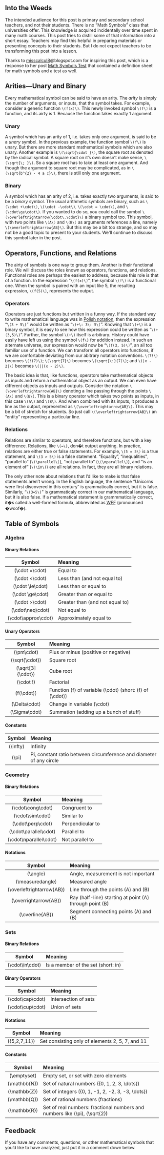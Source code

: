 ## Into the Weeds

The intended audience for this post is primary and secondary school
teachers, and not their students. There is no “Math
Symbols” class that universities offer. This knowledge is
acquired incidentally over time spent in many math courses. This post
tries to distill some of that information into a short essay. Teachers
may find this helpful in preparing materials or presenting concepts to
their students. But I do not expect teachers to be transforming this
post into a lesson.

Thanks to
[misscalcul8](http://misscalculate.blogspot.com/)@blogspot.com for
inspiring this post, which is a response to her post
[Math Symbols Test](http://misscalculate.blogspot.com/2015/08/math-symbols-test.html)
that contained a definition sheet for math symbols and a test as well.

## Arities—Unary and Binary

Every mathematical symbol can be said to have an arity. The _arity_
is simply the number of arguments, or inputs, that the symbol takes.
For example, consider a generic function `\(f(x)\)`. This newly invoked
symbol `\(f\)` is a function, and its airty is 1. Because the function
takes exactly 1 argument.

### Unary

A symbol which has an arity of 1, i.e. takes only one argument, is said
to be a _unary_ symbol. In the previous example, the function symbol
`\(f\)` is unary. But there are more standard mathematical symbols
which are also unary. Another example is `\(\sqrt{\cdot }\)`, the
square root as denoted by the radical symbol. A square root on
it’s own doesn’t make sense, `\(\sqrt{\; }\)`. So a square
root has to take at least one argument. And though the argument to
square root may be complicated, as in `\(\sqrt{b^{2} - 4 a c}\)`, there
is still only one argument.

### Binary

A symbol which has an arity of 2, i.e. takes exactly two arguments, is
said to be a _binary_ symbol. The usual arithmetic symbols are
binary, such as `\(\cdot +\cdot\)`, `\(\cdot -\cdot\)`,
`\(\cdot = \cdot\)`, and `\(\cdot\ge\cdot\)`. If you wanted to do so,
you could call the symbol `\(\overleftrightarrow{\cdot\,\cdot}\)` a
binary symbol too. This symbol, with two points like `\(A\)` and
`\(B\)` as arguments references a line, namely
`\(\overleftrightarrow{AB}\)`. But this may be a bit too strange, and
so may not be a good topic to present to your students. We'll continue
to discuss this symbol later in the post.

## Operators, Functions, and Relations

The airty of symbols is one way to group them. Another is their
functional role. We will discuss the roles known as operators,
functions, and relations. Functional roles are perhaps the easiest to
address, because this role is that of a function. In the expression
“`\(f(x)\)`”, the symbol `\(f\)` is a functional one. When
the symbol is paired with an input like 5, the resulting expression,
`\(f(5)\)`, represents the output.

### Operators

Operators are just functions but written in a funny way. If the
standard way to write mathematical language was in
[Polish notation](https://en.wikipedia.org/wiki/Polish_notation), then
the expression “`\(3 + 5\)`” would be written as
“`\(+\: 3\: 5\)`”. Knowing that `\(+\)` is a binary symbol,
it is easy to see how this expression could be written as
“`\(+(3,5)\)`”. Further, the symbol `\(+\)` itself is
arbitrary. History could have easily have left us using the symbol
`\(f\)` for addition instead. In such an alternate universe, our
expression would now be “`\(f(3, 5)\)`”, an all too
familiar use of a function. We can transform all operators into
functions, if we are comfortable deviating from our abitrary notation
conventions. `\(7!\)` becomes `\(!(7)\)`; `\(\sqrt{7}\)` becomes
`\(\sqrt{\:}(7)\)`; and `\(|x - 2|\)` becomes `\(||(x - 2)\)`.

The basic idea is that, like functions, operators take mathematical
objects as inputs and return a mathematical object as an output. We can
even have different objects as inputs and outputs. Consider the
notation `\(\overleftrightarrow{AB}\)` denoting a line passing
through the points `\(A\)` and `\(B\)`. This is a binary operator which
takes two points as inputs, in this case `\(A\)` and `\(B\)`. And when
combined with its inputs, it produces a line as the output, represented as
`\(\overleftrightarrow{AB}\)`. This may be a bit of stretch for
students. So just call `\(\overleftrightarrow{AB}\)` an
“entity” representing a particular line.

### Relations

Relations are similar to operators, and therefore functions, but with a
key difference. Relations, like `\(=\)`, don�t output anything.
In practice, relations are either true or false statements. For
example, `\(5 = 5\)` is a true statement, and `\(3 > 5\)` is a false
statement. “Equality”, “inequalities”,
“parallel to” (`\(\parallel\)`), “not parallel
to” (`\(\nparallel\)`), and “is an element of”
(`\(\in\)`) are all relations. In fact, they are all binary relations.

The only other note about relations that I’d like to make is
that false statements aren’t wrong. In the English language, the
sentence “Unicorns were first discovered in this century”
is grammatically correct, but it is false. Similarly,
“`\(3=5\)`” is grammaticaly correct in our mathematical
language, but it is also false. If a mathematical statement is
grammmatically correct, it�s called a well-formed formula,
abbreviated as <abbr title="well-formed formula">WFF</abbr>
(pronounced �woof�).

## Table of Symbols

### Algebra

#### Binary Relations

|        Symbol         | Meaning                         |
| :-------------------: | :------------------------------ |
|   \(\cdot =\cdot\)    | Equal to                        |
|  \(\cdot &lt;\cdot\)  | Less than (and not equal to)    |
|  \(\cdot \le\cdot\)   | Less than or equal to           |
|  \(\cdot \ge\cdot\)   | Greater than or equal to        |
|  \(\cdot &gt;\cdot\)  | Greater than (and not equal to) |
|  \(\cdot\neq\cdot\)   | Not equal to                    |
| \(\cdot\approx\cdot\) | Approximately equal to          |

#### Unary Operators

|       Symbol        | Meaning                                                          |
| :-----------------: | :--------------------------------------------------------------- |
|    \(\pm\cdot\)     | Plus or minus (positive or negative)                             |
|  \(\sqrt{\cdot}\)   | Square root                                                      |
| \(\sqrt[3]{\cdot}\) | Cube root                                                        |
|     \(\cdot !\)     | Factorial                                                        |
|    \(f(\cdot)\)     | Function \(f\) of variable \(\cdot\) (short: \(f\) of \(\cdot\)) |
|   \(\Delta\cdot\)   | Change in variable \(\cdot\)                                     |
|   \(\Sigma\cdot\)   | Summation (adding up a bunch of stuff)                           |

#### Constants

|   Symbol   | Meaning                                                             |
| :--------: | :------------------------------------------------------------------ |
| \(\infty\) | Infinity                                                            |
|  \(\pi\)   | Pi, constant ratio between circumference and diameter of any circle |

### Geometry

#### Binary Relations

|          Symbol          | Meaning          |
| :----------------------: | :--------------- |
|   \(\cdot\cong\cdot\)    | Congruent to     |
|    \(\cdot\sim\cdot\)    | Similar to       |
|   \(\cdot\perp\cdot\)    | Perpendicular to |
| \(\cdot\parallel\cdot\)  | Parallel to      |
| \(\cdot\nparallel\cdot\) | Not parallel to  |

#### Notations

|           Symbol            | Meaning                                                     |
| :-------------------------: | :---------------------------------------------------------- |
|         \(\angle\)          | Angle, measurement is not important                         |
|     \(\measuredangle\)      | Measured angle                                              |
| \(\overleftrightarrow{AB}\) | Line through the points \(A\) and \(B\)                     |
|   \(\overrightarrow{AB}\)   | Ray (half-line) starting at point \(A\) through point \(B\) |
|      \(\overline{AB}\)      | Segment connecting points \(A\) and \(B\)                   |

### Sets

#### Binary Relations

| Symbol | Meaning |
| :---: | :--- |
| \(\cdot\in\cdot\) | Is a member of the set (short: in) |

#### Binary Operators

| Symbol | Meaning |
| :--: | :--- |
| \(\cdot\cap\cdot\) | Intersection of sets |
| \(\cdot\cup\cdot\) | Union of sets |

#### Notations

| Symbol | Meaning |
| :---: | :--- |
| \(\{5,2,7,11\}\) | Set consisting only of elements 2, 5, 7, and 11 |

#### Constants

| Symbol | Meaning |
| :---: | :--- |
| \(\emptyset\) | Empty set, or set with zero elements |
| \(\mathbb{N}\) | Set of natural numbers \(\{0, 1, 2, 3, \dots\}\) |
| \(\mathbb{Z}\) | Set of integers \(\{0, 1, -1, 2, -2, 3, -3, \dots\}\) |
| \(\mathbb{Q}\) | Set of rational numbers (fractions) |
| \(\mathbb{R}\) | Set of real numbers: fractional numbers and numbers like \(\pi\), \(\sqrt{2}\) |

## Feedback

If you have any comments, questions, or other mathematical symbols that
you’d like to have analyzed, just put it in a comment down below.
